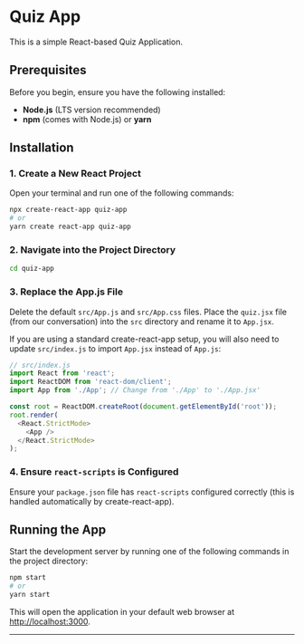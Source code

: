 # Quiz App

This is a simple React-based Quiz Application.

## Prerequisites

Before you begin, ensure you have the following installed:

- **Node.js** (LTS version recommended)
- **npm** (comes with Node.js) or **yarn**

## Installation

### 1. Create a New React Project

Open your terminal and run one of the following commands:

```bash
npx create-react-app quiz-app
# or
yarn create react-app quiz-app
```

### 2. Navigate into the Project Directory

```bash
cd quiz-app
```

### 3. Replace the App.js File

Delete the default `src/App.js` and `src/App.css` files. Place the `quiz.jsx` file (from our conversation) into the `src` directory and rename it to `App.jsx`.

If you are using a standard create-react-app setup, you will also need to update `src/index.js` to import `App.jsx` instead of `App.js`:

```js
// src/index.js
import React from 'react';
import ReactDOM from 'react-dom/client';
import App from './App'; // Change from './App' to './App.jsx'

const root = ReactDOM.createRoot(document.getElementById('root'));
root.render(
  <React.StrictMode>
    <App />
  </React.StrictMode>
);
```

### 4. Ensure `react-scripts` is Configured

Ensure your `package.json` file has `react-scripts` configured correctly (this is handled automatically by create-react-app).

## Running the App

Start the development server by running one of the following commands in the project directory:

```bash
npm start
# or
yarn start
```

This will open the application in your default web browser at [http://localhost:3000](http://localhost:3000).

---
